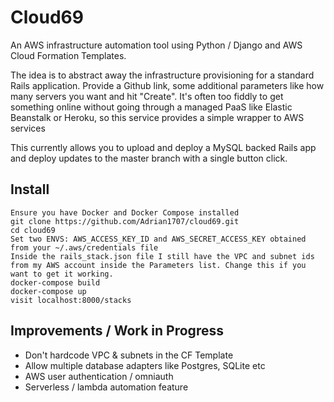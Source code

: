# Cloud69
An AWS infrastructure automation tool using Python / Django and AWS Cloud Formation Templates.

The idea is to abstract away the infrastructure provisioning for a standard Rails application. Provide a Github link,
some additional parameters like how many servers you want and hit "Create". It's often too fiddly to get something online without going 
through a managed PaaS like Elastic Beanstalk or Heroku, so this service provides a simple wrapper to AWS services

This currently allows you to upload and deploy a MySQL backed Rails app and deploy updates to the master branch with a single button click.


## Install

```
Ensure you have Docker and Docker Compose installed
git clone https://github.com/Adrian1707/cloud69.git
cd cloud69
Set two ENVS: AWS_ACCESS_KEY_ID and AWS_SECRET_ACCESS_KEY obtained from your ~/.aws/credentials file
Inside the rails_stack.json file I still have the VPC and subnet ids from my AWS account inside the Parameters list. Change this if you want to get it working. 
docker-compose build
docker-compose up
visit localhost:8000/stacks
```
## Improvements / Work in Progress

- Don't hardcode VPC & subnets in the CF Template
- Allow multiple database adapters like Postgres, SQLite etc
- AWS user authentication / omniauth 
- Serverless / lambda automation feature
